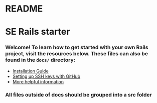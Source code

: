 # README

# SE Rails starter

### Welcome! To learn how to get started with your own Rails project, visit the resources below. These files can also be found in the `docs/` directory:

* [Installation Guide](docs/Installation_Guide.md)
* [Setting up SSH keys with GitHub](docs/Setting_up_SSH_keys_GitHub.md)
* [More helpful information](docs/More_helpful_info.md)

### All files outside of docs should be grouped into a src folder
